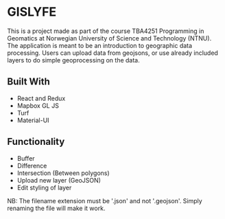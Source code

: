# GISLYFE
This is a project made as part of the course TBA4251 Programming in Geomatics at Norwegian University of Science and Technology (NTNU). The application is meant to be an introduction to geographic data processing. Users can upload data from geojsons, or use already included layers to do simple geoprocessing on the data.

## Built With
- React and Redux
- Mapbox GL JS 
- Turf
- Material-UI

## Functionality
- Buffer
- Difference
- Intersection (Between polygons)
- Upload new layer (GeoJSON)
- Edit styling of layer

NB:
The filename extension must be '.json' and not '.geojson'. Simply renaming the file will make it work.
